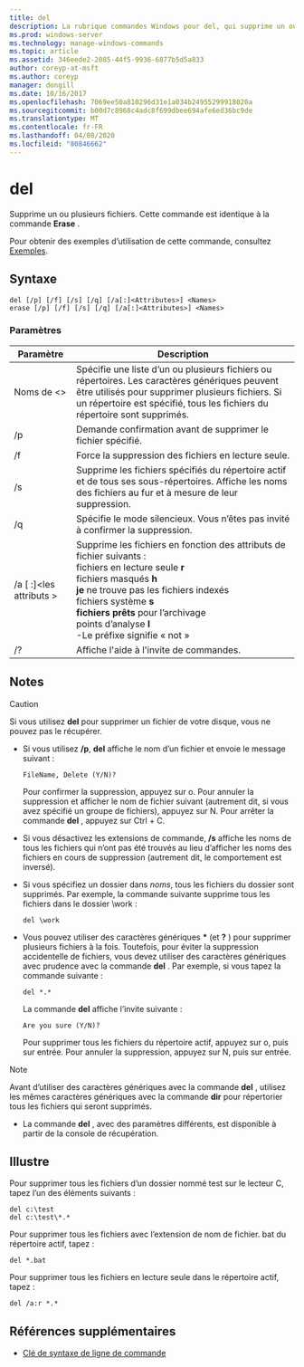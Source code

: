 ```yaml
---
title: del
description: La rubrique commandes Windows pour del, qui supprime un ou plusieurs fichiers.
ms.prod: windows-server
ms.technology: manage-windows-commands
ms.topic: article
ms.assetid: 346eede2-2085-44f5-9936-6877b5d5a833
author: coreyp-at-msft
ms.author: coreyp
manager: dongill
ms.date: 10/16/2017
ms.openlocfilehash: 7069ee50a810296d31e1a034b24955299918020a
ms.sourcegitcommit: b00d7c8968c4adc8f699dbee694afe6ed36bc9de
ms.translationtype: MT
ms.contentlocale: fr-FR
ms.lasthandoff: 04/08/2020
ms.locfileid: "80846662"
---
```

# <a name="del"></a>del

Supprime un ou plusieurs fichiers. Cette commande est identique à la commande **Erase** .

Pour obtenir des exemples d’utilisation de cette commande, consultez [Exemples](#BKMK_examples).

## <a name="syntax"></a>Syntaxe

```
del [/p] [/f] [/s] [/q] [/a[:]<Attributes>] <Names>
erase [/p] [/f] [/s] [/q] [/a[:]<Attributes>] <Names>
```

### <a name="parameters"></a>Paramètres

|Paramètre|Description|
|---------|-----------|
|Noms de \<>|Spécifie une liste d’un ou plusieurs fichiers ou répertoires. Les caractères génériques peuvent être utilisés pour supprimer plusieurs fichiers. Si un répertoire est spécifié, tous les fichiers du répertoire sont supprimés.|
|/p|Demande confirmation avant de supprimer le fichier spécifié.|
|/f|Force la suppression des fichiers en lecture seule.|
|/s|Supprime les fichiers spécifiés du répertoire actif et de tous ses sous-répertoires. Affiche les noms des fichiers au fur et à mesure de leur suppression.|
|/q|Spécifie le mode silencieux. Vous n’êtes pas invité à confirmer la suppression.|
|/a [ :]\<les attributs >|Supprime les fichiers en fonction des attributs de fichier suivants :</br>fichiers en lecture seule **r**</br>fichiers masqués **h**</br>**je** ne trouve pas les fichiers indexés</br>fichiers système **s**</br>**fichiers prêts** pour l’archivage</br>points d’analyse **l**</br>-Le préfixe signifie « not »|
|/?|Affiche l'aide à l'invite de commandes.|

## <a name="remarks"></a>Notes

> [!CAUTION]
> Si vous utilisez **del** pour supprimer un fichier de votre disque, vous ne pouvez pas le récupérer.

-   Si vous utilisez **/p**, **del** affiche le nom d’un fichier et envoie le message suivant :

    `FileName, Delete (Y/N)?`

    Pour confirmer la suppression, appuyez sur o. Pour annuler la suppression et afficher le nom de fichier suivant (autrement dit, si vous avez spécifié un groupe de fichiers), appuyez sur N. Pour arrêter la commande **del** , appuyez sur Ctrl + C.
- Si vous désactivez les extensions de commande, **/s** affiche les noms de tous les fichiers qui n’ont pas été trouvés au lieu d’afficher les noms des fichiers en cours de suppression (autrement dit, le comportement est inversé).
- Si vous spécifiez un dossier dans *noms*, tous les fichiers du dossier sont supprimés. Par exemple, la commande suivante supprime tous les fichiers dans le dossier \work :  
  ```
  del \work
  ```  
- Vous pouvez utiliser des caractères génériques **&#42;** (et **?** ) pour supprimer plusieurs fichiers à la fois. Toutefois, pour éviter la suppression accidentelle de fichiers, vous devez utiliser des caractères génériques avec prudence avec la commande **del** . Par exemple, si vous tapez la commande suivante :  
  ```
  del *.*
  ```  
  La commande **del** affiche l’invite suivante :

  `Are you sure (Y/N)?`

  Pour supprimer tous les fichiers du répertoire actif, appuyez sur o, puis sur entrée. Pour annuler la suppression, appuyez sur N, puis sur entrée.

> [!NOTE]
> Avant d’utiliser des caractères génériques avec la commande **del** , utilisez les mêmes caractères génériques avec la commande **dir** pour répertorier tous les fichiers qui seront supprimés.

-   La commande **del** , avec des paramètres différents, est disponible à partir de la console de récupération.

## <a name="examples"></a><a name=BKMK_examples></a>Illustre

Pour supprimer tous les fichiers d’un dossier nommé test sur le lecteur C, tapez l’un des éléments suivants :
```
del c:\test
del c:\test\*.*
```
Pour supprimer tous les fichiers avec l’extension de nom de fichier. bat du répertoire actif, tapez :
```
del *.bat
```
Pour supprimer tous les fichiers en lecture seule dans le répertoire actif, tapez :
```
del /a:r *.*
```

## <a name="additional-references"></a>Références supplémentaires

- [Clé de syntaxe de ligne de commande](command-line-syntax-key.md)

